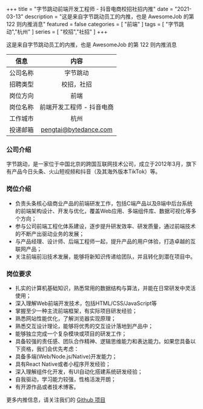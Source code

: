 +++
title = "字节跳动前端开发工程师 - 抖音电商校招社招内推"
date = "2021-03-13"
description = "这是来自字节跳动员工的内推，也是 AwesomeJob 的第 122 则内推消息"
featured = false
categories = [
    "前端"
]
tags = [
    "字节跳动","杭州"
]
series = [
    "校招","社招"
]
+++

这是来自字节跳动员工的内推，也是 AwesomeJob 的第 122 则内推消息
<!--more-->

| 信息 | 内容 |
| :-----:| :----: |
| 公司名称 | 字节跳动 |
| 招聘类型 | 校招，社招 |
| 岗位方向 | 前端 |
| 岗位名称 | 前端开发工程师 - 抖音电商 |
| 工作城市 | 杭州 |
| 投递邮箱 | pengtai@bytedance.com |

### 公司介绍

字节跳动，是一家位于中国北京的跨国互联网技术公司，成立于2012年3月，旗下有产品今日头条、火山短视频和抖音（及其海外版本TikTok）等。

### 岗位介绍

- 负责头条核心级商业产品的前端研发工作，包括C端产品以及B端中后台系统的前端架构设计、开发与优化，覆盖Web应用、多端组件库、数据可视化等多个方向；
- 参与公司前端工程化体系建设，逐步提升研发效率、研发质量，通过前端技术的不断产出驱动业务的发展；
- 与产品经理、设计师、后端工程师一起，提升产品的用户体验，打造卓越的互联网产品；
- 关注前端前沿技术发展，能够将新知识传递给团队，并且转化到潜在项目中。

### 岗位要求

- 扎实的计算机基础知识，熟悉常用的数据结构与算法，并能在日常研发中灵活使用；
- 深入理解Web前端开发技术，包括HTML/CSS/JavaScript等
- 掌握至少一种主流前端框架，有实际项目研发经验；
- 熟悉网站性能优化，了解浏览器实现原理；
- 熟悉交互设计理论，能够将优秀的交互设计落地到产品中；
- 能够独立完成一个复杂模块或项目的研发工作；
- 具备较强的责任感、团队合作精神、逻辑思维能力和表达能力。如果您具备以下资格，我们会优先考虑：
- 具备多端(Web/Node.js/Native)开发能力；
- 具有React Native或者小程序开发经验；
- 深入理解组件化开发，有UI自动化搭建系统研发经验；
- 自我驱动，学习能力较强，性格活泼开朗；
- 有开源作品或者技术博客。

更多内推信息，请关注我们的 [Github 项目](https://github.com/Dikea/AwesomeJob)

